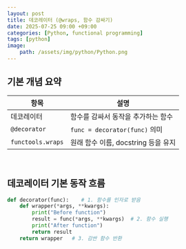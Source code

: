 ```yaml
---
layout: post
title: 데코레이터 (@wraps, 함수 감싸기)
date: 2025-07-25 09:00 +09:00
categories: [Python, functional programming]
tags: [python]
image:
    path: /assets/img/python/Python.png
---
```


## 기본 개념 요약

| 항목 | 설명 |
|-|-|
| 데코레이터 | 함수를 감싸서 동작을 추가하는 함수 |
| `@decorator` | `func = decorator(func)` 의미 |
| `functools.wraps` | 원래 함수 이름, docstring 등을 유지 |

<br>

## 데코레이터 기본 동작 흐름

```python
def decorator(func):    # 1. 함수를 인자로 받음
    def wrapper(*args, **kwargs):
        print("Before function")
        result = func(*args, **kwargs)  # 2. 함수 실행
        print("After function")
        return result
    return wrapper   # 3. 감싼 함수 반환
```

<br>